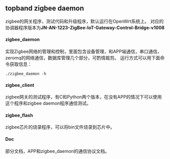 topband zigbee daemon
----------------------
zigbee的网关程序，测试代码和升级程序，默认运行在OpenWrt系统上。
对应的协调器程序版本为**JN-AN-1223-ZigBee-IoT-Gateway-Control-Bridge-v1008**

#### zigbee_daemon
实现Zigbee网络的管理和控制，里面包含设备管理，和APP端通信，串口通信，zeromq的网络通信，数据库管理几个部分，可酌情裁剪。
运行方式可以用下面命令获取信息：
```
./zigbee_daemon -h
```

#### zigbee_client
zigbee网关的测试程序，有C和Python两个版本，在没有APP的情况下可以使用这个程序和zigbee daemon程序通信测试。

#### zigbee_flash
zigbee芯片的烧录程序，可以将bin文件烧录到芯片中。

#### Doc
部分文档，APP和zigbee_daemon的通信协议文档。



